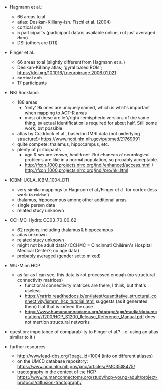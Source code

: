 - Hagmann et al.:
  - 66 areas total
  - atlas: Desikan-Killiany-ish. Fischl et al. (2004)
  - cortical only
  - 5 participants (participant data is available online, not just averaged data)
  - DSI (others are DTI)

- Finger et al.:
  - 66 areas total (slightly different from Hagmann et al.)
  - Desikan-Killiany atlas; 'gyral based ROIs'; https://doi.org/10.1016/j.neuroimage.2006.01.021
  - cortical only
  - 17 participants

- NKI Rockland:
  - 188 areas
    - 'only' 95 ones are uniquely named, which is what's important when mapping to ACT-R areas
    - most of these are left/right hemispheric versions of the same thing, so actual identification is required for about half. Still some work, but possible
  - atlas by Craddock et al., based on fMRI data (not underlying structure!): https://www.ncbi.nlm.nih.gov/pubmed/21769991
  - quite complete: thalamus, hippocampus, etc.
  - plenty of participants
    - age & sex are known, health not. But chances of neurological problems are like in a normal population, so probably acceptable.
    - http://fcon_1000.projects.nitrc.org/indi/enhanced/access.html / http://fcon_1000.projects.nitrc.org/indi/pro/nki.html

- ICBM: UCLA_ICBM_1004_DTI
  - very similar mappings to Hagmann et al./Finger et al. for cortex (less work to relabel)
  - thalamus, hippocampus among other additional areas
  - single person data
  - related study unknown

- CCHMC_Hydro: CC03_70_00_62
  - 62 regions, including thalamus & hippocampus
  - atlas unknown
  - related study unknown
  - might not be adult data? (CCHMC = Cincinnati Children's Hospital Medical Center?; no age data)
  - probably averaged (gender set to mixed)

- WU-Minn HCP
  - as far as I can see, this data is not processed enough (no structural connectivity matrices)
    - functional connectivity matrices are there, I think, but that's useless.
    - https://mrtrix.readthedocs.io/en/latest/quantitative_structural_connectivity/ismrm_hcp_tutorial.html suggests (as it generates them) that that is indeed the case
    - https://www.humanconnectome.org/storage/app/media/documentation/s1200/HCP_S1200_Release_Reference_Manual.pdf does not mention structural networks

- question: importance of comparability to Finger et al.? (i.e. using an atlas similar to it.)
- further resources:
  - http://www.lead-dbs.org/?page_id=1004 (info on different atlases)
  - on the UMCD database repository: https://www.ncbi.nlm.nih.gov/pmc/articles/PMC3508475/
  - tractography in the context of the HCP https://www.humanconnectome.org/study/hcp-young-adult/project-protocol/diffusion-tractography
